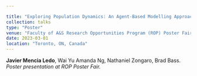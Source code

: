 ```yaml
---

title: "Exploring Population Dynamics: An Agent-Based Modelling Approach"
collection: talks
type: "Poster"
venue: "Faculty of A&S Research Opportunities Program (ROP) Poster Fair"
date: 2023-03-01
location: "Toronto, ON, Canada"
---
```


**Javier Mencia Ledo**, Wai Yu Amanda Ng, Nathaniel Zongaro, Brad Bass.  
*Poster presentation at ROP Poster Fair.*  
